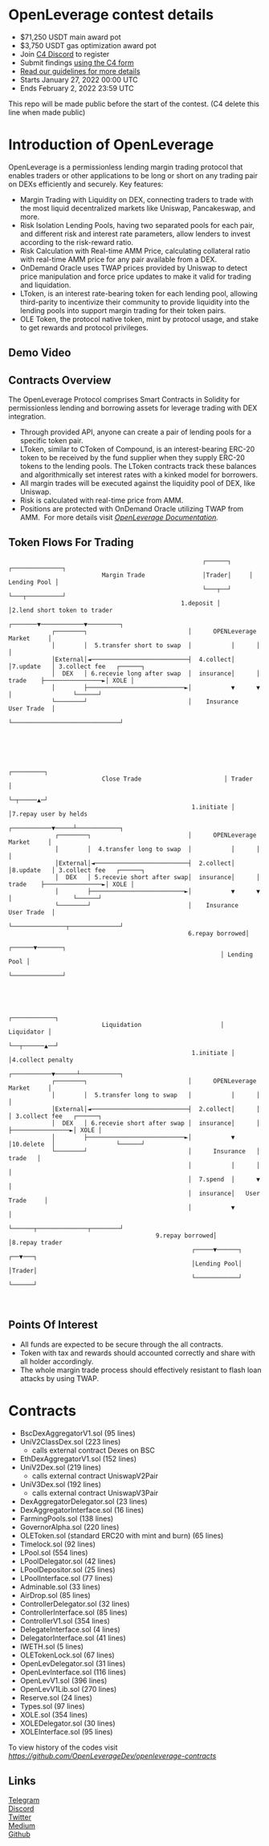 # OpenLeverage contest details
- $71,250 USDT main award pot
- $3,750 USDT gas optimization award pot
- Join [C4 Discord](https://discord.gg/code4rena) to register
- Submit findings [using the C4 form](https://code4rena.com/contests/2022-01-openleverage-contest/submit)
- [Read our guidelines for more details](https://docs.code4rena.com/roles/wardens)
- Starts January 27, 2022 00:00 UTC
- Ends February 2, 2022 23:59 UTC

This repo will be made public before the start of the contest. (C4 delete this line when made public)

# Introduction of OpenLeverage
OpenLeverage is a permissionless lending margin trading protocol that enables traders or other applications to be long or short on any trading pair on DEXs efficiently and securely. 
Key features:
- Margin Trading with Liquidity on DEX, connecting traders to trade with the most liquid decentralized markets like Uniswap, Pancakeswap, and more.
- Risk Isolation Lending Pools, having two separated pools for each pair, and different risk and interest rate parameters, allow lenders to invest according to the risk-reward ratio.
- Risk Calculation with Real-time AMM Price, calculating collateral ratio with real-time AMM price for any pair available from a DEX.
- OnDemand Oracle uses TWAP prices provided by Uniswap to detect price manipulation and force price updates to make it valid for trading and liquidation.
- LToken, is an interest rate-bearing token for each lending pool, allowing third-parity to incentivize their community to provide liquidity into the lending pools into support margin trading for their token pairs.
- OLE Token, the protocol native token, mint by protocol usage, and stake to get rewards and protocol privileges.

## Demo Video

## Contracts Overview
The OpenLeverage Protocol comprises Smart Contracts in Solidity for permissionless lending and borrowing assets for leverage trading with DEX integration.
​
- Through provided API, anyone can create a pair of lending pools for a specific token pair.
- LToken, similar to CToken of Compound, is an interest-bearing ERC-20 token to be received by the fund supplier when they supply ERC-20 tokens to the lending pools. The LToken contracts track these balances and algorithmically set interest rates with a kinked model for borrowers.
- All margin trades will be executed against the liquidity pool of DEX, like Uniswap.
- Risk is calculated with real-time price from AMM.
- Positions are protected with OnDemand Oracle utilizing TWAP from AMM.
​
For more details visit *[OpenLeverage Documentation](https://docs.openleverage.finance).*
## Token Flows For Trading
                                                          ┌──────┐     ┌──────────────┐
                              Margin Trade                │Trader│     │ Lending Pool │
                                                          └───┬──┘     └───┬──────────┘
                                                    1.deposit │            │2.lend short token to trader
                                                      ┌───────▼────────────▼─────────┐
                ┌────────┐                            │      OPENLeverage Market     │
                │        │  5.transfer short to swap  │           │      │           │
                │External│◄───────────────────────────┤  4.collect│      │7.update   │ 3.collect fee   ┌──────┐
                │  DEX   │ 6.recevie long after swap  │  insurance│      │  trade    ├────────────────►│ XOLE │
                │        ├───────────────────────────►│           ▼      ▼           │                 └──────┘
                └────────┘                            │    Insurance     User Trade  │
                                                      └──────────────────────────────┘
    
    
    
    
    
                                                                ┌─────────┐
                              Close Trade                       │ Trader  │
                                                                └─┬─────▲─┘
                                                       1.initiate │     │7.repay user by helds
                                                      ┌───────────▼─────┴────────────┐
                 ┌────────┐                           │      OPENLeverage Market     │
                 │        │  4.transfer long to swap  │           │      │           │
                 │External│◄──────────────────────────┤  2.collect│      │8.update   │ 3.collect fee   ┌──────┐
                 │  DEX   │ 5.recevie short after swap│  insurance│      │  trade    ├────────────────►│ XOLE │
                 │        ├──────────────────────────►│           ▼      ▼           │                 └──────┘
                 └────────┘                           │    Insurance     User Trade  │
                                                      └───────────────┬──────────────┘
                                                      6.repay borrowed│
                                                               ┌──────▼───────┐
                                                               │ Lending Pool │
                                                               └──────────────┘
    
    
    
    
                                                               ┌────────────┐
                              Liquidation                      │ Liquidator │
                                                               └──┬──────▲──┘
                                                       1.initiate │      │4.collect penalty
                                                      ┌───────────▼──────┴───────────┐
                ┌────────┐                            │      OPENLeverage Market     │
                │        │  5.transfer long to swap   │           │      │           │
                │External│◄───────────────────────────┤  2.collect│      │           │ 3.collect fee   ┌──────┐
                │  DEX   │ 6.recevie short after swap │  insurance│      │           ├────────────────►│ XOLE │
                │        ├───────────────────────────►│           ▼      │10.delete  │                 └──────┘
                └────────┘                            │      Insurance   │   trade   │
                                                      │           │      │           │
                                                      │  7.spend  │      ▼           │
                                                      │  insurance│   User Trade     │
                                                      │           ▼                  │
                                                      └──────┬──────────────┬────────┘
                                             9.repay borrowed│              │8.repay trader
                                                       ┌─────▼──────┐    ┌──▼───┐
                                                       │Lending Pool│    │Trader│
                                                       └────────────┘    └──────┘
​
## Points Of Interest
- All funds are expected to be secure through the all contracts.
- Token with tax and rewards should accounted correctly and share with all holder accordingly.
- The whole margin trade process should effectively resistant to flash loan attacks by using TWAP.

# Contracts
- BscDexAggregatorV1.sol (95 lines)
- UniV2ClassDex.sol (223 lines)
  - calls external contract Dexes on BSC
- EthDexAggregatorV1.sol (152 lines)
- UniV2Dex.sol (219 lines)
  - calls external contract UniswapV2Pair
- UniV3Dex.sol (192 lines)
  - calls external contract UniswapV3Pair
- DexAggregatorDelegator.sol (23 lines)
- DexAggregatorInterface.sol (16 lines)
- FarmingPools.sol (138 lines)
- GovernorAlpha.sol (220 lines)
- OLEToken.sol (standard ERC20 with mint and burn) (65 lines)
- Timelock.sol (92 lines)
- LPool.sol (554 lines)
- LPoolDelegator.sol (42 lines)
- LPoolDepositor.sol (25 lines)
- LPoolInterface.sol (77 lines)
- Adminable.sol (33 lines)
- AirDrop.sol (85 lines)
- ControllerDelegator.sol (32 lines)
- ControllerInterface.sol (85 lines)
- ControllerV1.sol (354 lines)
- DelegateInterface.sol (4 lines)
- DelegatorInterface.sol (41 lines)
- IWETH.sol (5 lines)
- OLETokenLock.sol (67 lines)
- OpenLevDelegator.sol (31 lines)
- OpenLevInterface.sol (116 lines)
- OpenLevV1.sol (396 lines)
- OpenLevV1Lib.sol (270 lines)
- Reserve.sol (24 lines)
- Types.sol (97 lines)
- XOLE.sol (354 lines)
- XOLEDelegator.sol (30 lines)
- XOLEInterface.sol (95 lines)

To view history of the codes visit *https://github.com/OpenLeverageDev/openleverage-contracts*

## Links
[Telegram](https://t.me/openleverage)  
[Discord](http://discord.gg/openleverage)  
[Twitter](https://twitter.com/OpenLeverage)  
[Medium](https://medium.com/@OpenLeverage)  
[Github](https://github.com/OpenLeverageDev/openleverage-contracts)
